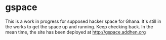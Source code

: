gspace
=======================
This is a work in progress for supposed hacker space for Ghana. It's 
still in the works to get the space up and running. Keep checking back.
In the mean time, the site has been deployed at http://gspace.addhen.org
